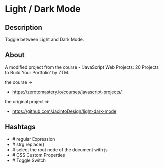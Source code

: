 # Light / Dark Mode

## Description

Toggle between Light and Dark Mode.


## About

A modified project from the course - 'JavaScript Web Projects: 20 Projects to Build Your Portfolio' by ZTM.

the course =>
- https://zerotomastery.io/courses/javascript-projects/

the original project =>
- https://github.com/JacintoDesign/light-dark-mode


 ## Hashtags

- \# regular Expression
- \# strg replace()
- \# select the root node of the document with js
- \# CSS Custom Properties
- \# Toggle Switch